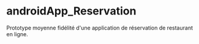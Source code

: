 # androidApp_Reservation
Prototype moyenne fidélité d'une application de réservation de restaurant en ligne.

